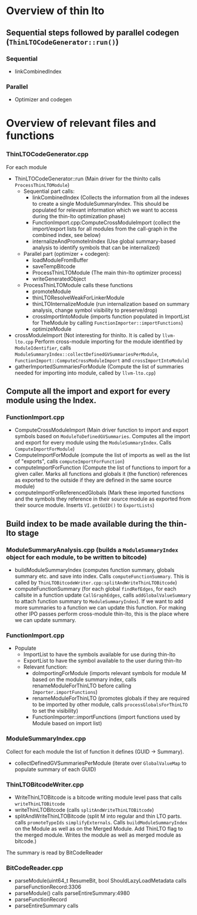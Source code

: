 # Overview of thin lto

## Sequential steps followed by parallel codegen (`ThinLTOCodeGenerator::run()`)

### Sequential
  - linkCombinedIndex

### Parallel
  - Optimizer and codegen


# Overview of relevant files and functions

### ThinLTOCodeGenerator.cpp
For each module
  - ThinLTOCodeGenerator::run (Main driver for the thinlto calls `ProcessThinLTOModule`)
    - Sequential part calls:
      - linkCombinedIndex (Collects the information from all the indexes to create a single ModuleSummaryIndex. This should be populated for relevant information which we want to access during the thin-lto optimization phase) 
      - FunctionImport.cpp:ComputeCrossModuleImport (collect the import/export lists for all modules from the call-graph in the combined index, see below)
      - internalizeAndPromoteInIndex (Use global summary-based analysis to identify symbols that can be internalized)
    - Parallel part (optimizer + codegen):
      - loadModuleFromBuffer
      - saveTempBitcode
      - ProcessThinLTOModule (The main thin-lto optimizer process)
      - writeGeneratedObject
    - ProcessThinLTOModule calls these functions
      - promoteModule
      - thinLTOResolveWeakForLinkerModule
      - thinLTOInternalizeModule (run internalization based on summary analysis, change symbol visibility to preserve/drop)
      - crossImportIntoModule (imports function populated in ImportList for TheModule by calling `FunctionImporter::importFunctions`)
      - optimizeModule
  - crossModuleImport (Not interesting for thinlto. It is called by `llvm-lto.cpp` Perform cross-module importing for the module identified by `ModuleIdentifier`, calls `ModuleSummaryIndex::collectDefinedGVSummariesPerModule`, `FunctionImport::ComputeCrossModuleImport` and `crossImportIntoModule`)
  - gatherImportedSummariesForModule (Compute the list of summaries needed for importing into module, called by `llvm-lto.cpp`)

## Compute all the import and export for every module using the Index.
### FunctionImport.cpp
  - ComputeCrossModuleImport (Main driver function to import and export symbols based on `ModuleToDefinedGVSummaries`. Computes all the import and export for every module using the `ModuleSummaryIndex`. Calls `ComputeImportForModule`)
  - ComputeImportForModule (compute the list of imports as well as the list of "exports", calls `computeImportForFunction`)
  - computeImportForFunction (Compute the list of functions to import for a given caller. Marks all functions and globals it (the function) references as exported
to the outside if they are defined in the same source module)
  - computeImportForReferencedGlobals (Mark these imported functions and the symbols they reference in their source module as
exported from their source module. Inserts `VI.getGUID()` to `ExportLists`)

## Build index to be made available during the thin-lto stage
### ModuleSummaryAnalysis.cpp (builds a `ModuleSummaryIndex` object for each module, to be written to bitcode)
  - buildModuleSummaryIndex (computes function summary, globals summary etc. and save into index. Calls `computeFunctionSummary`. This is called by `ThinLTOBitcodeWriter.cpp:splitAndWriteThinLTOBitcode`)
  - computeFunctionSummary (for each global `findRefEdges`, for each callsite in a function update `CallGraphEdges`, calls `addGlobalValueSummary` to attach function summary to `ModuleSummaryIndex`). If we want to add more summaries to a function we can update this function. For making other IPO passes perform cross-module thin-lto, this is the place where we can update summary.

### FunctionImport.cpp
  - Populate
    - ImportList to have the symbols available for use during thin-lto
    - ExportList to have the symbol available to the user during thin-lto
    - Relevant function:
      - doImportingForModule (imports relevant symbols for module M based on the module summary index, calls  renameModuleForThinLTO before calling `Importer.importFunctions`)
      - renameModuleForThinLTO (promotes globals if they are required to be imported by other module, calls `processGlobalsForThinLTO` to set the visibility)
      - FunctionImporter::importFunctions (import functions used by Module based on import list)


### ModuleSummaryIndex.cpp
Collect for each module the list of function it defines (GUID -> Summary).
  - collectDefinedGVSummariesPerModule (iterate over `GlobalValueMap` to populate summary of each GUID)


### ThinLTOBitcodeWriter.cpp
  - WriteThinLTOBitcode is a bitcode writing module level pass that calls `writeThinLTOBitcode`
  - writeThinLTOBitcode (calls `splitAndWriteThinLTOBitcode`)
  - splitAndWriteThinLTOBitcode (split M into regular and thin LTO parts. calls `promoteTypeIds` `simplifyExternals`. Calls `buildModuleSummaryIndex` on the Module as well as on the Merged Module. Add ThinLTO flag to the merged module. Writes the module as well as merged module as bitcode.)


The summary is read by BitCodeReader
### BitCodeReader.cpp
  - parseModule(uint64_t ResumeBit, bool ShouldLazyLoadMetadata calls parseFunctionRecord:3306
  - parseModule() calls parseEntireSummary:4980
  - parseFunctionRecord
  - parseEntireSummary calls
